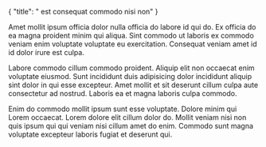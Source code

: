 {
  "title": " est consequat commodo nisi non"
}

Amet mollit ipsum officia dolor nulla officia do labore id qui do. Ex officia do ea magna proident minim qui aliqua. Sint commodo ut laboris ex commodo veniam enim voluptate voluptate eu exercitation. Consequat veniam amet id id dolor irure est culpa.

Labore commodo cillum commodo proident. Aliquip elit non occaecat enim voluptate eiusmod. Sunt incididunt duis adipisicing dolor incididunt aliquip sint dolor in qui esse excepteur. Amet mollit et sit deserunt cillum culpa aute consectetur ad nostrud. Laboris ea et magna laboris culpa commodo.

Enim do commodo mollit ipsum sunt esse voluptate. Dolore minim qui Lorem occaecat. Lorem dolore elit cillum dolor do. Mollit veniam nisi non quis ipsum qui qui veniam nisi cillum amet do enim. Commodo sunt magna voluptate excepteur laboris fugiat et deserunt qui.
